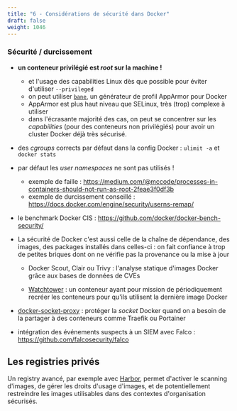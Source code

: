 ```yaml
---
title: "6 - Considérations de sécurité dans Docker"
draft: false
weight: 1046
---
```


### Sécurité / durcissement

- **un conteneur privilégié est _root_ sur la machine !**
  - et l'usage des capabilities Linux dès que possible pour éviter d'utiliser `--privileged`
  - on peut utiliser [`bane`](https://github.com/genuinetools/bane), un générateur de profil AppArmor pour Docker
  - AppArmor est plus haut niveau que SELinux, très (trop) complexe à utiliser
  - dans l'écrasante majorité des cas, on peut se concentrer sur les *capabilities* (pour des conteneurs non privilégiés) pour avoir un cluster Docker déjà très sécurisé.

- des _cgroups_ corrects par défaut dans la config Docker : `ulimit -a` et `docker stats`

- par défaut les _user namespaces_ ne sont pas utilisés !
  - exemple de faille : <https://medium.com/@mccode/processes-in-containers-should-not-run-as-root-2feae3f0df3b>
  - exemple de durcissement conseillé : <https://docs.docker.com/engine/security/userns-remap/>

- le benchmark Docker CIS : <https://github.com/docker/docker-bench-security/>

- La sécurité de Docker c'est aussi celle de la chaîne de dépendance, des images, des packages installés dans celles-ci : on fait confiance à trop de petites briques dont on ne vérifie pas la provenance ou la mise à jour

  - Docker Scout, Clair ou Trivy : l'analyse statique d'images Docker grâce aux bases de données de CVEs

  - [Watchtower](https://github.com/containrrr/watchtower) : un conteneur ayant pour mission de périodiquement recréer les conteneurs pour qu'ils utilisent la dernière image Docker

- [docker-socket-proxy](https://github.com/Tecnativa/docker-socket-proxy) : protéger la _socket_ Docker quand on a besoin de la partager à des conteneurs comme Traefik ou Portainer

    <!-- - alpine par exemple c'est uclibc donc un glibc recodé par un seul mec : y a des erreurs de compilation sur par exemple compilation d'une JVAPP java et on sait pas pourquoi : du coup l'argument de dire "c'est le même binaire de A à Z", à relativiser car alpine a pas du tout les mêmes binaires par exemplee t donc plus fragile -->

<!-- - Chroot : To be clear, this is NOT a vulnerability. The **root user is supposed to be able to change the root directory for the current process and for child processes**. Chroot only jails non-root processes. Wikipedia clearly summarises the limitations of chroot." Wikipédia : "On most systems, chroot contexts do not stack properly and chrooted programs with sufficient privileges may perform a second chroot to break out. To mitigate the risk of this security weakness, chrooted programs should relinquish root privileges as soon as practical after chrooting, or other mechanisms – such as FreeBSD jails – should be used instead. "
  > En gros chroot fait que changer le root, si on peut rechroot on peut rechroot. Aussi, pb. d'isolation network et IPC. si privilégié pour le faire (du coup tempérer le "filesystem-based" d'Unix)
  > http://pentestmonkey.net/blog/chroot-breakout-perl -->

<!-- - différence en sécurité des VM c'est qu'on s'appuie pour les VM sur un sandboxing au niveau matériel (failles dans IOMMU/VT-X/instrctions x84) (si l'on oublie qu'un soft comme virtualbox a une surface d'attaque plus grade, par exemple exploit sur driver carte réseau) et dans l'autre faille de kernel -->

<!-- - Exemple avec option profil seccomp -->

- intégration des événements suspects à un SIEM avec Falco :
https://github.com/falcosecurity/falco

## Les registries privés
Un registry avancé, par exemple avec [Harbor](https://goharbor.io/docs/2.10.0/install-config/demo-server/), permet d'activer le scanning d'images, de gérer les droits d'usage d'images, et de potentiellement restreindre les images utilisables dans des contextes d'organisation sécurisés.
